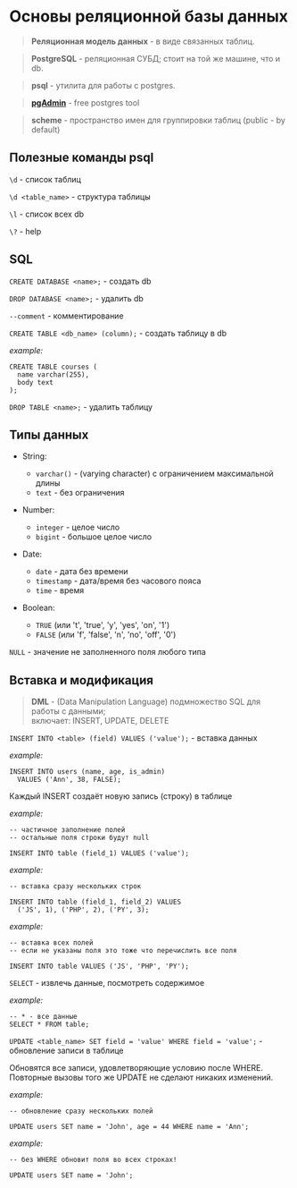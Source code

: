 # Основы реляционной базы данных

> **Реляционная модель данных** - в виде связанных таблиц.

> **PostgreSQL** - реляционная СУБД; стоит на той же машине, что и db.

> **psql** - утилита для работы с postgres.

> [**pgAdmin**](https://www.pgadmin.org/) - free postgres tool

> **scheme** - пространство имен для группировки таблиц (public - by default)

## Полезные команды psql

```\d``` - список таблиц

```\d <table_name>``` - структура таблицы

```\l``` - список всех db

```\?``` - help

## SQL

```CREATE DATABASE <name>;``` - создать db

```DROP DATABASE <name>;``` - удалить db

```--comment``` - комментирование

```CREATE TABLE <db_name> (column);``` - создать таблицу в db

*example:*
```
CREATE TABLE courses (
  name varchar(255),
  body text
);
```

```DROP TABLE <name>;``` - удалить таблицу



## Типы данных

- String:
  - ```varchar()``` - (varying character) с ограничением максимальной длины
  - ``text`` - без ограничения

- Number:
  - `integer` - целое число
  - ```bigint``` - большое целое число

- Date:
  - ```date``` - дата без времени
  - ```timestamp``` - дата/время без часового пояса
  - ```time``` - время

- Boolean:
  - ```TRUE``` (или 't', 'true', 'y', 'yes', 'on', '1')
  - ``FALSE`` (или 'f', 'false', 'n', 'no', 'off', '0')

```NULL``` - значение не заполненного поля любого типа



## Вставка и модификация

> **DML** - (Data Manipulation Language) подмножество SQL для работы с данными;  
>           включает: INSERT, UPDATE, DELETE

```INSERT INTO <table> (field) VALUES ('value');``` - вставка данных

*example:*
```
INSERT INTO users (name, age, is_admin)
  VALUES ('Ann', 38, FALSE);
```

Каждый INSERT создаёт новую запись (строку) в таблице

*example:*
```
-- частичное заполнение полей
-- остальные поля строки будут null

INSERT INTO table (field_1) VALUES ('value');
```

*example:*
```
-- вставка сразу нескольких строк

INSERT INTO table (field_1, field_2) VALUES
  ('JS', 1), ('PHP', 2), ('PY', 3);
```

*example:*
```
-- вставка всех полей
-- если не указаны поля это тоже что перечислить все поля

INSERT INTO table VALUES ('JS', 'PHP', 'PY');
```

```SELECT``` - извлечь данные, посмотреть содержимое

*example:*
```
-- * - все данные
SELECT * FROM table;
```

```UPDATE <table_name> SET field = 'value' WHERE field = 'value';``` - обновление записи в таблице

Обновятся все записи, удовлетворяющие условию после WHERE.  
Повторные вызовы того же UPDATE не сделают никаких изменений.

*example:*
```
-- обновление сразу нескольких полей

UPDATE users SET name = 'John', age = 44 WHERE name = 'Ann';
```

*example:*
```
-- без WHERE обновит поля во всех строках!

UPDATE users SET name = 'John';
```